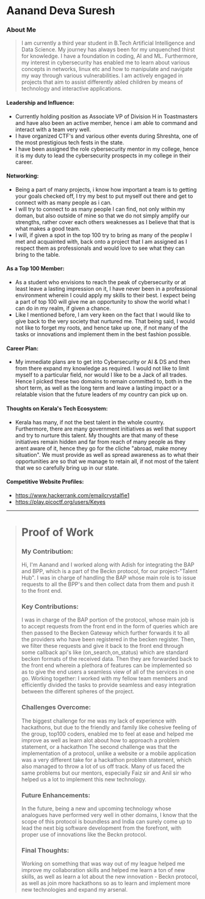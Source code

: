 # Aanand Deva Suresh

### About Me

> I am currently a third year student in B.Tech Artificial Intelligence and Data Science. My journey has always been for my unquenched thirst for knowledge. I have a foundation in coding, AI and ML. Furthermore, my interest in cybersecurity has enabled me to learn about various concepts in networks, linux etc and how to manipulate and navigate my way through various vulnerabilities. I am actively engaged in projects that aim to assist differently abled children by means of technology and interactive applications.

#### Leadership and Influence:

- Currently holding position as Associate VP of Division H in Toastmasters and have also been an active member, hence i am able to command and interact with a team very well.
- I have organized CTF's and various other events during Shreshta, one of the most prestigious tech fests in the state.
- I have been assigned the role cybersecurity mentor in my college, hence it is my duty to lead the cybersecurity prospects in my college in their career.

#### Networking: 

- Being a part of many projects, i know how important a team is to getting your goals checked off, I try my best to put myself out there and get to connect with as many people as i can.
- I will try to connect to as many people I can find, not only within my doman, but also outside of mine so that we do not simply amplify our strengths, rather cover each others weaknesses as I believe that that is what makes a good team.
- I will, if given a spot in the top 100 try to bring as many of the peoplw I met and acquainted with, back onto a project that I am assigned as I respect them as professionals and would love to see what they can bring to the table.

#### As a Top 100 Member:

- As a student who envisions to reach the peak of cybersecurity or at least leave a lasting impression on it, I have never been in a professional environment wherein I could apply my skills to their best. I expect being a part of top 100 will give me an opportunity to show the world what I can do in my realm, if given a chance.
- Like I mentioned before, I am very keen on the fact that I would like to give back to the very society that nurtured me. That being said, I would not like to forget my roots, and hence take up one, if not many of the tasks or innovations and implement them in the best fashion possible.

#### Career Plan: 

- My immediate plans are to get into Cybersecurity or AI & DS and then from there expand my knowledge as required. I would not like to limit myself to a particular field, nor would I like to be a Jack of all trades. Hence I picked these two domains to remain committed to, both in the short term, as well as the long term and leave a lasting impact or a relatable vision that the future leaders of my country can pick up on.

#### Thoughts on Kerala's Tech Ecosystem:

- Kerala has many, if not the best talent in the whole country. Furthermore, there are many government initiatives as well that support and try to nurture this talent. My thoughts are that many of these initiatives remain hidden and far from reach of many people as they arent aware of it, hence they go for the cliche "abroad, make money situation". We must provide as well as spread awareness as to what their opportunities are so that we manage to retain all, if not most of the talent that we so carefully bring up in our state.

#### Competitive Website Profiles:

- https://www.hackerrank.com/emailcrystalfie1
- https://play.picoctf.org/users/Keyes

---
># Proof of Work
>### My Contribution:
>
>Hi, I'm Aanand and I worked along with Adish for integrating the BAP and BPP, which is a part of the Beckn protocol, for our project-"Talent Hub". I was in charge of handling the BAP whose main role is to issue requests to all the BPP's and then collect data from them and push it to the front end.
>
>### Key Contributions:
>
>I was in charge of the BAP portion of the protocol, whose main job is to accept requests from the front end in the form of queries which are then passed to the Becken Gateway which further forwards it to all the providers who have been registered in the becken register. Then, we filter these requests and give it back to the front end through some callback api's like (on_search,on_status) which are standard becken formats of the received data. Then they are forwarded back to the front end wherein a plethora of features can be implemented so as to give the end users a seamless view of all of the services in one go.
>Working together: I worked with my fellow team members and efficiently divided the tasks to provide seamless and easy integration between the different spheres of the project.
>### Challenges Overcome:
>
>The biggest challenge for me was my lack of experience with hackathons, but due to the friendly and family like cohesive feeling of the group, top100 coders, enabled me to feel at ease and helped me improve as well as learn alot about how to approach a problem statement, or a hackathon
>The second challenge was that the implementation of a protocol, unlike a website or a mobile application was a very different take for a hackathon problem statement, which also managed to throw a lot of us off track. Many of us faced the same problems but our mentors, especially Faiz sir and Anil sir who helped us a lot to implement this new technology.
>
>### Future Enhancements:
>
>In the future, being a new and upcoming technology whose analogues have performed very well in other domains, I know that the scope of this protocol is boundless and India can surely come up to lead the next big software development from the forefront, with proper use of innovations like the Beckn protocol.
>
>### Final Thoughts:
>
>Working on something that was way out of my league helped me improve my collaboration skills and helped me learn a ton of new skills, as well as learn a lot about the new innovation - Beckn protocol, as well as join more hackathons so as to learn and implement more new technologies and expand my arsenal.
